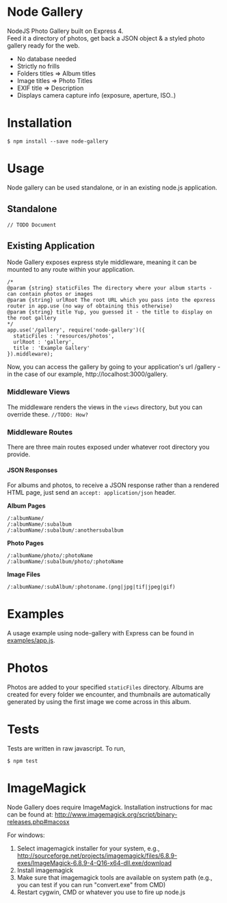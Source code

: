 Node Gallery
============

NodeJS Photo Gallery built on Express 4.  
Feed it a directory of photos, get back a JSON object & a styled photo gallery ready for the web.  

* No database needed
* Strictly no frills
* Folders titles => Album titles
* Image titles => Photo Titles
* EXIF title => Description
* Displays camera capture info (exposure, aperture, ISO..)

Installation
============

    $ npm install --save node-gallery
    
Usage    
=====
Node gallery can be used standalone, or in an existing node.js application. 
## Standalone
    
	// TODO Document

## Existing Application
Node Gallery exposes express style middleware, meaning it can be mounted to any route within your application.

    /*
    @param {string} staticFiles The directory where your album starts - can contain photos or images
    @param {string} urlRoot The root URL which you pass into the epxress router in app.use (no way of obtaining this otherwise)
    @param {string} title Yup, you guessed it - the title to display on the root gallery
    */
    app.use('/gallery', require('node-gallery')({
      staticFiles : 'resources/photos',
      urlRoot : 'gallery', 
      title : 'Example Gallery'
    }).middleware);

Now, you can access the gallery by going to your application's url /gallery - in the case of our example, http://localhost:3000/gallery. 

### Middleware Views
The middleware renders the views in the `views` directory, but you can override these. `//TODO: How?`

### Middleware Routes
There are three main routes exposed under whatever root directory you provide.  

#### JSON Responses
For albums and photos, to receive a JSON response rather than a rendered HTML page, just send an `accept: application/json` header.

**Album Pages**  

    /:albumName/      
    /:albumName/:subalbum  
    /:albumName/:subalbum/:anothersubalbum  


**Photo Pages**  
    
    /:albumName/photo/:photoName
    /:albumName/:subalbum/photo/:photoName
    
**Image Files**  
    
    /:albumName/:subAlbum/:photoname.(png|jpg|tif|jpeg|gif)
    
Examples
===================
A usage example using node-gallery with Express can be found in [examples/app.js](examples/app.js).

Photos
===================
Photos are added to your specified `staticFiles` directory. Albums are created for every folder we encounter, and thumbnails are automatically generated by using the first image we come across in this album.  

Tests
============
Tests are written in raw javascript. To run,

    $ npm test

ImageMagick
===========
Node Gallery does require ImageMagick. Installation instructions for mac can be found at: http://www.imagemagick.org/script/binary-releases.php#macosx  
  
For windows:

1. Select imagemagick installer for your system, e.g., http://sourceforge.net/projects/imagemagick/files/6.8.9-exes/ImageMagick-6.8.9-4-Q16-x64-dll.exe/download
2. Install imagemagick
3. Make sure that imagemagick tools are available on system path (e.g., you can test if you can run "convert.exe" from CMD)
4. Restart cygwin, CMD or whatever you use to fire up node.js

